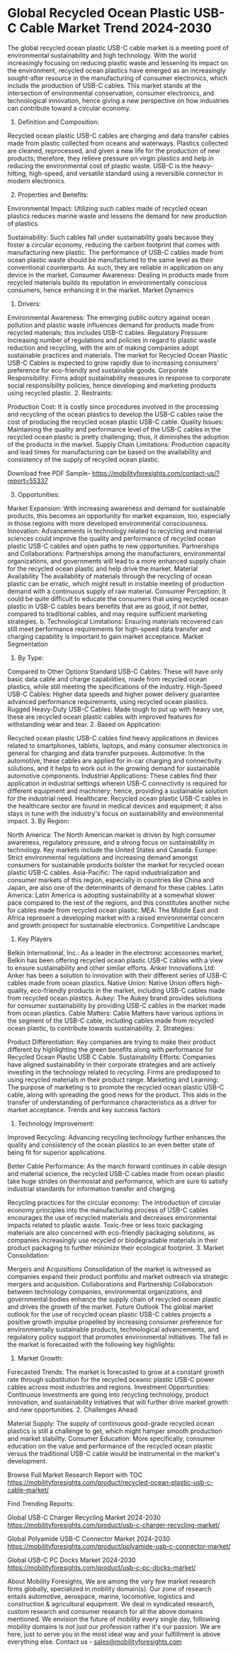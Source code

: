 # Global Recycled Ocean Plastic USB-C Cable Market  Trend 2024-2030 #
The global recycled ocean plastic USB-C cable market is a meeting point of environmental sustainability and high technology. With the world increasingly focusing on reducing plastic waste and lessening its impact on the environment, recycled ocean plastics have emerged as an increasingly sought-after resource in the manufacturing of consumer electronics, which include the production of USB-C cables. This market stands at the intersection of environmental conservation, consumer electronics, and technological innovation, hence giving a new perspective on how industries can contribute toward a circular economy.

1. Definition and Composition:

Recycled ocean plastic USB-C cables are charging and data transfer cables made from plastic collected from oceans and waterways. Plastics collected are cleaned, reprocessed, and given a new life for the production of new products; therefore, they relieve pressure on virgin plastics and help in reducing the environmental cost of plastic waste. USB-C is the heavy-hitting, high-speed, and versatile standard using a reversible connector in modern electronics.

2. Properties and Benefits:

Environmental Impact: Utilizing such cables made of recycled ocean plastics reduces marine waste and lessens the demand for new production of plastics.

Sustainability: Such cables fall under sustainability goals because they foster a circular economy, reducing the carbon footprint that comes with manufacturing new plastic.
The performance of USB-C cables made from ocean plastic waste should be manufactured to the same level as their conventional counterparts. As such, they are reliable in application on any device in the market.
Consumer Awareness: Dealing in products made from recycled materials builds its reputation in environmentally conscious consumers, hence enhancing it in the market.
Market Dynamics
1. Drivers:

Environmental Awareness: The emerging public outcry against ocean pollution and plastic waste influences demand for products made from recycled materials; this includes USB-C cables.
Regulatory Pressure: Increasing number of regulations and policies in regard to plastic waste reduction and recycling, with the aim of making companies adopt sustainable practices and materials. The market for Recycled Ocean Plastic USB-C Cables is expected to grow rapidly due to increasing consumers' preference for eco-friendly and sustainable goods. Corporate Responsibility: Firms adopt sustainability measures in response to corporate social responsibility policies, hence developing and marketing products using recycled plastic. 2. Restraints:

Production Cost: It is costly since procedures involved in the processing and recycling of the ocean plastics to develop the USB-C cables raise the cost of producing the recycled ocean plastic USB-C cable. Quality Issues: Maintaining the quality and performance level of the USB-C cables in the recycled ocean plastic is pretty challenging; thus, it diminishes the adoption of the products in the market.
Supply Chain Limitations: Production capacity and lead times for manufacturing can be based on the availability and consistency of the supply of recycled ocean plastic.

Download free PDF Sample- https://mobilityforesights.com/contact-us/?report=55337

3. Opportunities:

Market Expansion: With increasing awareness and demand for sustainable products, this becomes an opportunity for market expansion, too, especially in those regions with more developed environmental consciousness.
Innovation: Advancements in technology related to recycling and material sciences could improve the quality and performance of recycled ocean plastic USB-C cables and open paths to new opportunities.
Partnerships and Collaborations: Partnerships among the manufacturers, environmental organizations, and governments will lead to a more enhanced supply chain for the recycled ocean plastic and help drive the market. Material Availability  The availability of materials through the recycling of ocean plastic can be erratic, which might result in instable meeting of production demand with a continuous supply of raw material.
Consumer Perception: It could be quite difficult to educate the consumers that using recycled ocean plastic in USB-C cables bears benefits that are as good, if not better, compared to traditional cables, and may require sufficient marketing strategies. b. Technological Limitations: Ensuring materials recovered can still meet performance requirements for high-speed data transfer and charging capability is important to gain market acceptance. Market Segmentation
1. By Type:

Compared to Other Options
Standard USB-C Cables: These will have only basic data cable and charge capabilities, made from recycled ocean plastics, while still meeting the specifications of the industry.
High-Speed USB-C Cables: Higher data speeds and higher power delivery guarantee advanced performance requirements, using recycled ocean plastics.
Rugged Heavy-Duty USB-C Cables: Made tough to put up with heavy use, these are recycled ocean plastic cables with improved features for withstanding wear and tear.
2. Based on Application:

Recycled ocean plastic USB-C cables find heavy applications in devices related to smartphones, tablets, laptops, and many consumer electronics in general for charging and data transfer purposes.
Automotive: In the automotive, these cables are applied for in-car charging and connectivity solutions, and it helps to work out in the growing demand for sustainable automotive components.
Industrial Applications: These cables find their application in industrial settings wherein USB-C connectivity is required for different equipment and machinery; hence, providing a sustainable solution for the industrial need.
Healthcare: Recycled ocean plastic USB-C cables in the healthcare sector are found in medical devices and equipment; it also stays in tune with the industry's focus on sustainability and environmental impact.
3. By Region:

North America: The North American market is driven by high consumer awareness, regulatory pressure, and a strong focus on sustainability in technology. Key markets include the United States and Canada.
Europe: Strict environmental regulations and increasing demand amongst consumers for sustainable products bolster the market for recycled ocean plastic USB-C cables.
Asia-Pacific: The rapid industrialization and consumer markets of this region, especially in countries like China and Japan, are also one of the determinants of demand for these cables.
Latin America: Latin America is adopting sustainability at a somewhat slower pace compared to the rest of the regions, and this constitutes another niche for cables made from recycled ocean plastic.
MEA: The Middle East and Africa represent a developing market with a raised environmental concern and growth prospect for sustainable electronics.
Competitive Landscape
1. Key Players

Belkin International, Inc.: As a leader in the electronic accessories market, Belkin has been offering recycled ocean plastic USB-C cables with a view to ensure sustainability and other similar efforts.
Anker Innovations Ltd: Anker has been a solution to innovation with their different series of USB-C cables made from ocean plastics.
Native Union: Native Union offers high-quality, eco-friendly products in the market, including USB-C cables made from recycled ocean plastics.
Aukey: The Aukey brand provides solutions for consumer sustainability by providing USB-C cables in the market made from ocean plastics.
Cable Matters: Cable Matters have various options in the segment of the USB-C cable, including cables made from recycled ocean plastic, to contribute towards sustainability.
2. Strategies:

Product Differentiation: Key companies are trying to make their product different by highlighting the green benefits along with performance for Recycled Ocean Plastic USB C Cable.
Sustainability Efforts: Companies have aligned sustainability in their corporate strategies and are actively investing in the technology related to recycling. Firms are predisposed to using recycled materials in their product range.
Marketing and Learning: The purpose of marketing is to promote the recycled ocean plastic USB-C cable, along with spreading the good news for the product. This aids in the transfer of understanding of performance characteristics as a driver for market acceptance.
Trends and key success factors
1. Technology Improvement:

Improved Recycling: Advancing recycling technology further enhances the quality and consistency of the ocean plastics to an even better state of being fit for superior applications.

Better Cable Performance: As the march forward continues in cable design and material science, the recycled USB-C cables made from ocean plastic take huge strides on thermostat and performance, which are sure to satisfy industrial standards for information transfer and charging.

Recycling practices for the circular economy: The introduction of circular economy principles into the manufacturing process of USB-C cables encourages the use of recycled materials and decreases environmental impacts related to plastic waste. Toxic-free or less toxic packaging materials are also concerned with eco-friendly packaging solutions, as companies increasingly use recycled or biodegradable materials in their product packaging to further minimize their ecological footprint. 3. Market Consolidation:

Mergers and Acquisitions Consolidation of the market is witnessed as companies expand their product portfolio and market outreach via strategic mergers and acquisition.
Collaborations and Partnership Collaboration between technology companies, environmental organizations, and governmental bodies enhance the supply chain of recycled ocean plastic and drives the growth of the market.
Future Outlook
The global market outlook for the use of recycled ocean plastic USB-C cables projects a positive growth impulse propelled by increasing consumer preference for environmentally sustainable products, technological advancements, and regulatory policy support that promotes environmental initiatives. The fall in the market is forecasted with the following key highlights:

1. Market Growth:

Forecasted Trends: The market is forecasted to grow at a constant growth rate through substitution for the recycled oceanic plastic USB-C power cables across most industries and regions.
Investment Opportunities: Continuous investments are going into recycling technology, product innovation, and sustainability initiatives that will further drive market growth and new opportunities.
2. Challenges Ahead:

Material Supply: The supply of continuous good-grade recycled ocean plastics is still a challenge to get, which might hamper smooth production and market stability.
Consumer Education: More specifically, consumer education on the value and performance of the recycled ocean plastic versus the traditional USB-C cable would be instrumental in the market's development.


Browse Full Market Research Report with TOC https://mobilityforesights.com/product/recycled-ocean-plastic-usb-c-cable-market/

Find Trending Reports:


Global USB-C Charger Recycling Market 2024-2030 https://mobilityforesights.com/product/usb-c-charger-recycling-market/


Global Polyamide USB-C Connector Market 2024-2030 https://mobilityforesights.com/product/polyamide-usb-c-connector-market/


Global USB-C PC Docks Market 2024-2030 https://mobilityforesights.com/product/usb-c-pc-docks-market/

About Mobility Foresights,
We are among the very few market research firms globally, specialized in mobility domain(s). Our zone of research entails automotive, aerospace, marine, locomotive, logistics and construction & agricultural equipment. We deal in syndicated research, custom research and consumer research for all the above domains mentioned.
We envision the future of mobility every single day, following mobility domains is not just our profession rather it's our passion. We are here, just to serve you in the most ideal way and your fulfillment is above everything else. Contact us -  sales@mobilityforesights.com 

